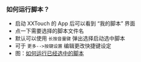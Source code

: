 ### 如何运行脚本？
- 启动 XXTouch 的 App 后可以看到 “我的脚本” 界面
- 点一下需要选择的脚本文件名
- 默认可以使用 `长按音量键` 弹出选择启动选中脚本
- 可于 `更多-->按键设置` 编辑更改快捷键设定
- 图：[如何运行已经选中的脚本](https://www.xxtouch.com/docs/manual#如何运行已经选中的脚本)
